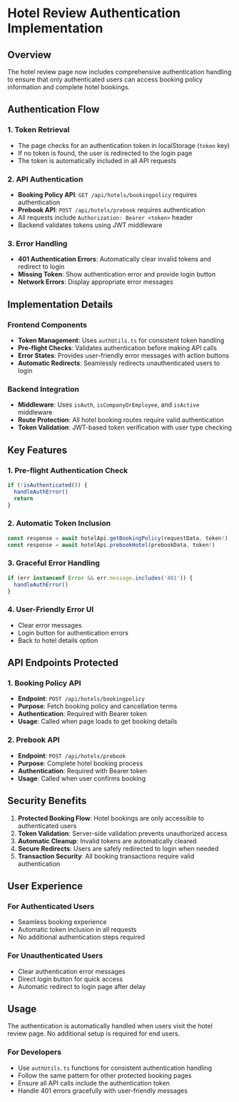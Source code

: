# Hotel Review Authentication Implementation

## Overview
The hotel review page now includes comprehensive authentication handling to ensure that only authenticated users can access booking policy information and complete hotel bookings.

## Authentication Flow

### 1. Token Retrieval
- The page checks for an authentication token in localStorage (`token` key)
- If no token is found, the user is redirected to the login page
- The token is automatically included in all API requests

### 2. API Authentication
- **Booking Policy API**: `GET /api/hotels/bookingpolicy` requires authentication
- **Prebook API**: `POST /api/hotels/prebook` requires authentication
- All requests include `Authorization: Bearer <token>` header
- Backend validates tokens using JWT middleware

### 3. Error Handling
- **401 Authentication Errors**: Automatically clear invalid tokens and redirect to login
- **Missing Token**: Show authentication error and provide login button
- **Network Errors**: Display appropriate error messages

## Implementation Details

### Frontend Components
- **Token Management**: Uses `authUtils.ts` for consistent token handling
- **Pre-flight Checks**: Validates authentication before making API calls
- **Error States**: Provides user-friendly error messages with action buttons
- **Automatic Redirects**: Seamlessly redirects unauthenticated users to login

### Backend Integration
- **Middleware**: Uses `isAuth`, `isCompanyOrEmployee`, and `isActive` middleware
- **Route Protection**: All hotel booking routes require valid authentication
- **Token Validation**: JWT-based token verification with user type checking

## Key Features

### 1. Pre-flight Authentication Check
```typescript
if (!isAuthenticated()) {
  handleAuthError()
  return
}
```

### 2. Automatic Token Inclusion
```typescript
const response = await hotelApi.getBookingPolicy(requestData, token!)
const response = await hotelApi.prebookHotel(prebookData, token!)
```

### 3. Graceful Error Handling
```typescript
if (err instanceof Error && err.message.includes('401')) {
  handleAuthError()
}
```

### 4. User-Friendly Error UI
- Clear error messages
- Login button for authentication errors
- Back to hotel details option

## API Endpoints Protected

### 1. Booking Policy API
- **Endpoint**: `POST /api/hotels/bookingpolicy`
- **Purpose**: Fetch booking policy and cancellation terms
- **Authentication**: Required with Bearer token
- **Usage**: Called when page loads to get booking details

### 2. Prebook API
- **Endpoint**: `POST /api/hotels/prebook`
- **Purpose**: Complete hotel booking process
- **Authentication**: Required with Bearer token
- **Usage**: Called when user confirms booking

## Security Benefits

1. **Protected Booking Flow**: Hotel bookings are only accessible to authenticated users
2. **Token Validation**: Server-side validation prevents unauthorized access
3. **Automatic Cleanup**: Invalid tokens are automatically cleared
4. **Secure Redirects**: Users are safely redirected to login when needed
5. **Transaction Security**: All booking transactions require valid authentication

## User Experience

### For Authenticated Users
- Seamless booking experience
- Automatic token inclusion in all requests
- No additional authentication steps required

### For Unauthenticated Users
- Clear authentication error messages
- Direct login button for quick access
- Automatic redirect to login page after delay

## Usage

The authentication is automatically handled when users visit the hotel review page. No additional setup is required for end users.

### For Developers
- Use `authUtils.ts` functions for consistent authentication handling
- Follow the same pattern for other protected booking pages
- Ensure all API calls include the authentication token
- Handle 401 errors gracefully with user-friendly messages 